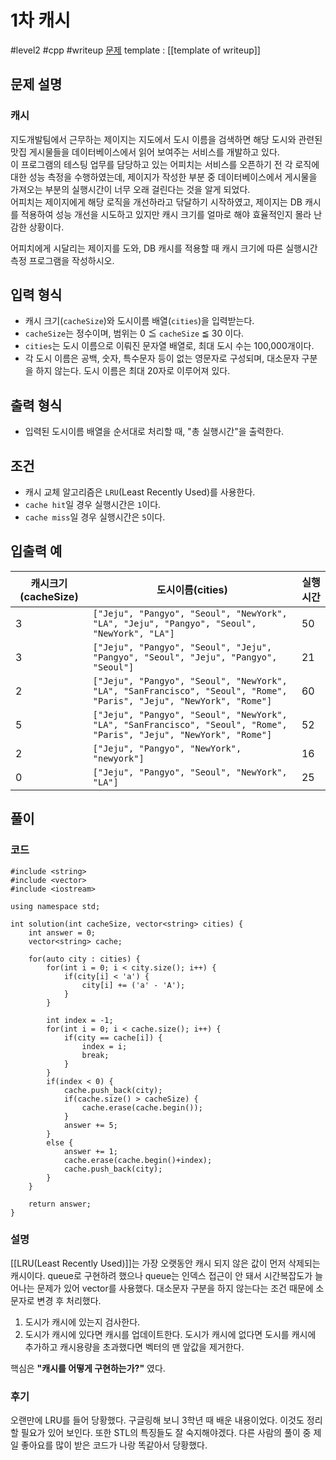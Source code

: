# 1차 캐시

#level2 #cpp #writeup
[문제](https://school.programmers.co.kr/learn/courses/30/lessons/17680)
template : [[template of writeup]]

## 문제 설명

### 캐시

지도개발팀에서 근무하는 제이지는 지도에서 도시 이름을 검색하면 해당 도시와 관련된 맛집 게시물들을 데이터베이스에서 읽어 보여주는 서비스를 개발하고 있다.  
이 프로그램의 테스팅 업무를 담당하고 있는 어피치는 서비스를 오픈하기 전 각 로직에 대한 성능 측정을 수행하였는데, 제이지가 작성한 부분 중 데이터베이스에서 게시물을 가져오는 부분의 실행시간이 너무 오래 걸린다는 것을 알게 되었다.  
어피치는 제이지에게 해당 로직을 개선하라고 닦달하기 시작하였고, 제이지는 DB 캐시를 적용하여 성능 개선을 시도하고 있지만 캐시 크기를 얼마로 해야 효율적인지 몰라 난감한 상황이다.

어피치에게 시달리는 제이지를 도와, DB 캐시를 적용할 때 캐시 크기에 따른 실행시간 측정 프로그램을 작성하시오.

## 입력 형식

- 캐시 크기(`cacheSize`)와 도시이름 배열(`cities`)을 입력받는다.
- `cacheSize`는 정수이며, 범위는 0 ≦ `cacheSize` ≦ 30 이다.
- `cities`는 도시 이름으로 이뤄진 문자열 배열로, 최대 도시 수는 100,000개이다.
- 각 도시 이름은 공백, 숫자, 특수문자 등이 없는 영문자로 구성되며, 대소문자 구분을 하지 않는다. 도시 이름은 최대 20자로 이루어져 있다.

## 출력 형식

- 입력된 도시이름 배열을 순서대로 처리할 때, "총 실행시간"을 출력한다.

## 조건

- 캐시 교체 알고리즘은 `LRU`(Least Recently Used)를 사용한다.
- `cache hit`일 경우 실행시간은 `1`이다.
- `cache miss`일 경우 실행시간은 `5`이다.

## 입출력 예

| 캐시크기(cacheSize) | 도시이름(cities)                                                                                                    | 실행시간 |
| ------------------- | ------------------------------------------------------------------------------------------------------------------- | -------- |
| 3                   | `["Jeju", "Pangyo", "Seoul", "NewYork", "LA", "Jeju", "Pangyo", "Seoul", "NewYork", "LA"]`                          | 50       |
| 3                   | `["Jeju", "Pangyo", "Seoul", "Jeju", "Pangyo", "Seoul", "Jeju", "Pangyo", "Seoul"]`                                 | 21       |
| 2                   | `["Jeju", "Pangyo", "Seoul", "NewYork", "LA", "SanFrancisco", "Seoul", "Rome", "Paris", "Jeju", "NewYork", "Rome"]` | 60       |
| 5                   | `["Jeju", "Pangyo", "Seoul", "NewYork", "LA", "SanFrancisco", "Seoul", "Rome", "Paris", "Jeju", "NewYork", "Rome"]` | 52       |
| 2                   | `["Jeju", "Pangyo", "NewYork", "newyork"]`                                                                          | 16       |
| 0                   | `["Jeju", "Pangyo", "Seoul", "NewYork", "LA"]`                                                                      | 25       |

## 풀이

### 코드

```
#include <string>
#include <vector>
#include <iostream>

using namespace std;

int solution(int cacheSize, vector<string> cities) {
    int answer = 0;
    vector<string> cache;

    for(auto city : cities) {
        for(int i = 0; i < city.size(); i++) {
            if(city[i] < 'a') {
                city[i] += ('a' - 'A');
            }
        }
        
        int index = -1;
        for(int i = 0; i < cache.size(); i++) {
            if(city == cache[i]) {
                index = i;
                break;
            }
        }
        if(index < 0) {
            cache.push_back(city);
            if(cache.size() > cacheSize) {
                cache.erase(cache.begin());
            }
            answer += 5;
        }
        else {
            answer += 1;
            cache.erase(cache.begin()+index);
            cache.push_back(city);
        }
    }
    
    return answer;
}
```

### 설명

[[LRU(Least Recently Used)]]는 가장 오랫동안 캐시 되지 않은 값이 먼저 삭제되는 캐시이다. queue로 구현하려 했으나 queue는 인덱스 접근이 안 돼서 시간복잡도가 늘어나는 문제가 있어 vector를 사용했다.
대소문자 구분을 하지 않는다는 조건 때문에 소문자로 변경 후 처리했다.

1. 도시가 캐시에 있는지 검사한다.
2. 도시가 캐시에 있다면 캐시를 업데이트한다. 도시가 캐시에 없다면 도시를 캐시에 추가하고 캐시용량을 초과했다면 벡터의 맨 앞값을 제거한다.

핵심은 **"캐시를 어떻게 구현하는가?"** 였다.

### 후기

오랜만에 LRU를 들어 당황했다. 구글링해 보니 3학년 때 배운 내용이었다. 이것도 정리할 필요가 있어 보인다. 또한 STL의 특징들도 잘 숙지해야겠다.
다른 사람의 풀이 중 제일 좋아요를 많이 받은 코드가 나랑 똑같아서 당황했다.
